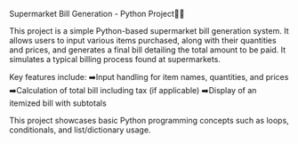Supermarket Bill Generation - Python Project🛒🛒

This project is a simple Python-based supermarket bill generation system. It allows users to input various items purchased, along with their quantities and prices, 
and generates a final bill detailing the total amount to be paid. It simulates a typical billing process found at supermarkets.

Key features include:
➡️Input handling for item names, quantities, and prices
➡️Calculation of total bill including tax (if applicable)
➡️Display of an itemized bill with subtotals

This project showcases basic Python programming concepts such as loops, conditionals, and list/dictionary usage.
